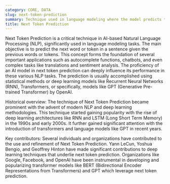```yaml
---
category: CORE, DATA
slug: next-token-prediction
summary: Technique used in language modeling where the model predicts the following token based on the previous ones.
title: Next Token Prediction
---
```


Next Token Prediction is a critical technique in AI-based Natural Language Processing (NLP), significantly used in language modeling tasks. The main objective is to predict the next word or token in a sentence given the previous words or tokens. This concept forms the foundation of several important applications such as autocomplete functions, chatbots, and even complex tasks like translations and sentiment analysis. The proficiency of an AI model in next token prediction can deeply influence its performance in these various NLP tasks. The prediction is usually accomplished using statistical methods or deep learning models like Recurrent Neural Networks (RNN), Transformers, or specifically, models like GPT (Generative Pre-trained Transformer) by OpenAI.

Historical overview: The technique of Next Token Prediction became prominent with the advent of modern NLP and deep learning methodologies. This technique started gaining popularity with the rise of deep learning architectures like RNN and LSTM (Long Short Term Memory) in the 1990s and early 2000s. It further gained significant attention with the introduction of transformers and language models like GPT in recent years.

Key contributors: Several individuals and organizations have contributed to the use and refinement of Next Token Prediction. Yann LeCun, Yoshua Bengio, and Geoffrey Hinton have made significant contributions to deep learning techniques that underlie next token prediction. Organizations like Google, Facebook, and OpenAI have been instrumental in developing and popularizing transformer models like BERT (Bidirectional Encoder Representations from Transformers) and GPT which leverage next token prediction.